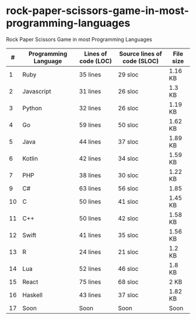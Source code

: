 # rock-paper-scissors-game-in-most-programming-languages
Rock Paper Scissors Game in most Programming Languages

| # | Programming Language | Lines of code (LOC) | Source lines of code (SLOC) | File size |
| --- | --- | --- | --- | --- |
| 1 | Ruby | 35 lines | 29 sloc | 1.16 KB |
| 2 | Javascript | 31 lines | 26 sloc | 1.3 KB |
| 3 | Python | 32 lines | 26 sloc | 1.19 KB |
| 4 | Go | 59 lines | 50 sloc | 1.62 KB |
| 5 | Java | 44 lines | 37 sloc | 1.89 KB |
| 6 | Kotlin | 42 lines | 34 sloc | 1.59 KB |
| 7 | PHP | 38 lines | 30 sloc | 1.22 KB |
| 9 | C# | 63 lines | 56 sloc | 1.85 |
| 10 | C | 50 lines | 41 sloc | 1.45 KB |
| 11 | C++ | 50 lines | 42 sloc | 1.58 KB |
| 12 | Swift | 41 lines | 35 sloc | 1.56 KB |
| 13 | R | 24 lines | 21 sloc | 1.2 KB |
| 14 | Lua | 52 lines | 46 sloc | 1.8 KB |
| 15 | React | 75 lines | 68 sloc | 2 KB |
| 16 | Haskell | 43 lines | 37 sloc | 1.82 KB |
| 17 | Soon | Soon | Soon | Soon |



